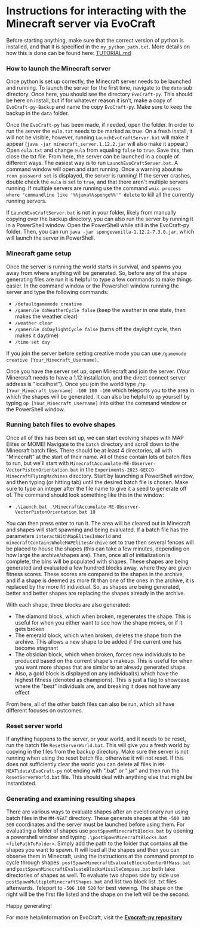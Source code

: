 # Instructions for interacting with the Minecraft server via EvoCraft

Before starting anything, make sure that the correct version of python is installed, and that it is specified in the `my_python_path.txt`. More details on how this is done can be found here: [TUTORIAL.md](TUTORIAL.md)

### How to launch the Minecraft server

Once python is set up correctly, the Minecraft server needs to be launched and running. To launch the server for the first time, navigate to the `data` sub directory. Once here, you should see the directory `EvoCraft-py`. This should be here on install, but if for whatever reason it isn’t, make a copy of `EvoCraft-py-Backup` and name the copy `EvoCraft-py`. Make sure to keep the backup in the `data` folder.

Once the `EvoCraft-py` has been made, if needed, open the folder. In order to run the server the `eula.txt` needs to be marked as true. On a fresh install, it will not be visible, however, running `LaunchEvoCraftServer.bat` will make it appear (`java -jar minecraft_server.1.12.2.jar` will also make it appear.) Open `eula.txt` and change `eula` from equaling `false` to `true`. Save this, then close the txt file. From here, the server can be launched in a couple of different ways. The easiest way is to run `LaunchEvoCraftServer.bat`. A command window will open and start running. Once a warning about `No rcon password set` is displayed, the server is running! If the server crashes, double check the `eula` is set to `true`, and that there aren't multiple servers running. If multiple servers are running use the command `wmic process where "commandline like '%%java%%sponge%%'" delete` to kill all the currently running servers.

If `LaunchEvoCraftServer.bat` is not in your folder, likely from manually copying over the backup directory, you can also run the server by running it in a PowerShell window. Open the PowerShell while still in the EvoCraft-py folder. Then, you can run `java -jar spongevanilla-1.12.2-7.3.0.jar`, which will launch the server in PowerShell.

### Minecraft game setup
Once the server is running the world starts in survival, and spawns you away from where anything will be generated. So, before any of the shape generating files are run it is helpful to type a few commands to make things easier. In the command window or the Powershell window running the server and type the following commands:

* `/defaultgamemode creative`
* `/gamerule doWeatherCycle false` (keep the weather in one state, then makes the weather clear)
* `/weather clear`
* `/gamerule doDaylightCycle false` (turns off the daylight cycle, then makes it daytime)
* `/time set day`

If you join the server before setting creative mode you can use `/gamemode creative [Your_Minecraft_Username]`.

Once you have the server set up, open Minecraft and join the server. (Your Minercraft needs to have a 1.12 installation, and the direct connect server address is "localhost"). Once you join the world type `/tp [Your_Minecraft_Username] -100 100 -100` which teleports you to the area in which the shapes will be generated. It can also be helpful to `op` yourself by typing `op [Your_Minecraft_Username]` into either the command window or the PowerShell window.

### Running batch files to evolve shapes

Once all of this has been set up, we can start evolving shapes with MAP Elites or MOME! Navigate to the `batch` directory and scroll down to the Minecraft batch files. There should be at least 4 directories, all with "Minecraft" at the start of their name. All of these contain lots of batch files to run, but we'll start with `MinecraftAccumulate-ME-Observer-VectorPistonOrientation.bat` in the `Experiments-2023-GECCO-MinecraftFlyingMachines` directory. Start by launching a PowerShell window, and then typing (or hitting tab) until the desired batch file is chosen. Make sure to type an integer after the file name to give it a seed to generate off of. The command should look something like this in the window: 
* `.\Launch.bat .\MinecraftAccumulate-ME-Observer-VectorPistonOrientation.bat 10`

You can then press enter to run it. The area will be cleared out in Minecraft and shapes will start spawning and being evaluated. If a batch file has the parameters `interactWithMapElitesInWorld` and `minecraftContainsWholeMAPElitesArchive` set to true then several fences will be placed to house the shapes (this can take a few minutes, depending on how large the archive/shapes are). Then, once all of initialization is complete, the bins will be populated with shapes. These shapes are being generated and evaluated a few hundred blocks away, where they are given fitness scores. These scores are compared to the shapes in the archive, and if a shape is deemed as more fit than one of the ones in the archive, it is replaced by the more fit individual. So, as shapes are being generated, better and better shapes are replacing the shapes already in the archive.

With each shape, three blocks are also generated:
* The diamond block, which when broken, regenerates the shape. This is useful for when you either want to see how the shape moves, or if it gets broken
* The emerald block, which when broken, deletes the shape from the archive. This allows a new shape to be added if the current one has become stagnant
* The obsidian block, which when broken, forces new individuals to be produced based on the current shape's makeup. This is useful for when you want more shapes that are similar to an already generated shape.
* Also, a gold block is displayed on any individual(s) which have the highest fitness (denoted as champions). This is just a flag to showcase where the "best" individuals are, and breaking it does not have any effect

From here, all of the other batch files can also be run, which all have different focuses on outcomes.

### Reset server world

If anything happens to the server, or your world, and it needs to be reset, run the batch file `ResetServerWorld.bat`. This will give you a fresh world by copying in the files from the backup directory. Make sure the server is not running when using the reset batch file, otherwise it will not reset. If this does not sufficiently clear the world you can delete all files in `MM-NEAT\data\EvoCraft-py` not ending with ".bat" or ".jar" and then run the `ResetServerWorld.bat` file. This should deal with anything else that might be instantiated.

### Generating and examining resulting shapes

There are various ways to evaluate shapes after an evelotionary run using batch files in the `MM-NEAT` directory. These generate shapes at the `-500 100 500` coordinates and the server must be launched before using them. For evaluating a folder of shapes use `postSpawnMinecraftBlocks.bat` by opening a powershell window and typing `.\postSpawnMinecraftBlocks.bat <filePathToFolder>`. Simply add the path to the folder that contains all the shapes you want to spawn. It will load all the shapes and then you can observe them in Minecraft, using the instructions at the command prompt to cycle through shapes. `postSpawnMinecraftEvaluateBlocksCenterOfMass.bat` and `postSpawnMinecraftEvaluateBlocksMissileCompass.bat` both take directories of shapes as well. To evaluate two shapes side by side use `postSpawnMultipleMinecraftShapes.bat` and list two block list .txt files afterwards. Teleport to `-506 100 520` for best viewing. The shape on the right will be the first file listed and the shape on the left will be the second.

Happy generating!

For more help/information on EvoCraft, visit the [**Evocraft-py repository**](https://github.com/real-itu/Evocraft-py)
